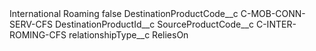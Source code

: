 <?xml version="1.0" encoding="UTF-8"?>
<CustomMetadata xmlns="http://soap.sforce.com/2006/04/metadata" xmlns:xsi="http://www.w3.org/2001/XMLSchema-instance" xmlns:xsd="http://www.w3.org/2001/XMLSchema">
    <label>International Roaming</label>
    <protected>false</protected>
    <values>
        <field>DestinationProductCode__c</field>
        <value xsi:type="xsd:string">C-MOB-CONN-SERV-CFS</value>
    </values>
    <values>
        <field>DestinationProductId__c</field>
        <value xsi:nil="true"/>
    </values>
    <values>
        <field>SourceProductCode__c</field>
        <value xsi:type="xsd:string">C-INTER-ROMING-CFS</value>
    </values>
    <values>
        <field>relationshipType__c</field>
        <value xsi:type="xsd:string">ReliesOn</value>
    </values>
</CustomMetadata>
